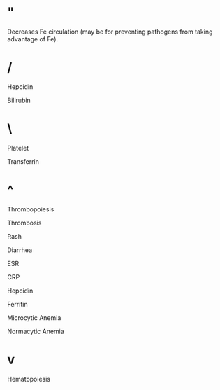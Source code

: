# "

Decreases Fe circulation (may be for preventing pathogens from taking advantage of Fe).

# /

Hepcidin

Bilirubin

# \

Platelet

Transferrin

# ^

Thrombopoiesis

Thrombosis

Rash

Diarrhea

ESR

CRP

Hepcidin

Ferritin

Microcytic Anemia

Normacytic Anemia

# v

Hematopoiesis
